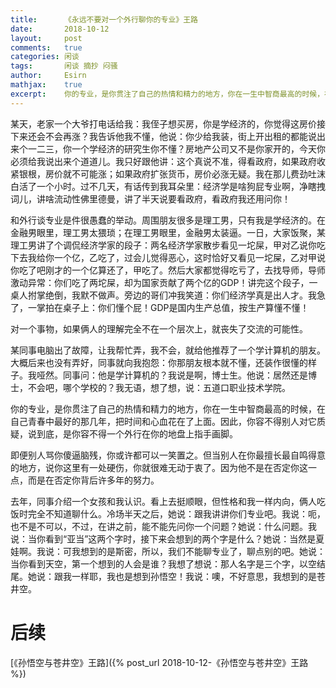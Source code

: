 ```yaml
---
title:		《永远不要对一个外行聊你的专业》王路
date:		2018-10-12
layout:		post
comments:	true
categories: 闲谈
tags:		闲谈 摘抄 闷骚
author:		Esirn
mathjax:	true
excerpt: 	你的专业，是你贯注了自己的热情和精力的地方，你在一生中智商最高的时候，在自己青春中最好的那几年，把时间和心血花在了上面。因此，你容不得别人对它质疑，说到底，是你容不得一个外行在你的地盘上指手画脚。
---
```


某天，老家一个大爷打电话给我：我侄子想买房，你是学经济的，你觉得这房价接下来还会不会再涨？我告诉他我不懂，他说：你少给我装，街上开出租的都能说出来个一二三，你一个学经济的研究生你不懂？房地产公司又不是你家开的，今天你必须给我说出来个道道儿。我只好跟他讲：这个真说不准，得看政府，如果政府收紧银根，房价就不可能涨；如果政府扩张货币，房价必涨无疑。我在那儿费劲吐沫白活了一个小时。过不几天，有话传到我耳朵里：经济学是啥狗屁专业啊，净瞎拽词儿，讲啥流动性佛里德曼，讲了半天说要看政府，看政府我还用问你！

和外行谈专业是件很愚蠢的举动。周围朋友很多是理工男，只有我是学经济的。在金融男眼里，理工男太猥琐；在理工男眼里，金融男太装逼。一日，大家饭聚，某理工男讲了个调侃经济学家的段子：两名经济学家散步看见一坨屎，甲对乙说你吃下去我给你一个亿，乙吃了，过会儿觉得恶心，这时恰好又看见一坨屎，乙对甲说你吃了吧刚才的一个亿算还了，甲吃了。然后大家都觉得吃亏了，去找导师，导师激动异常：你们吃了两坨屎，却为国家贡献了两个亿的GDP！讲完这个段子，一桌人拊掌绝倒，我默不做声。旁边的哥们冲我笑道：你们经济学真是出人才。我急了，一掌拍在桌子上：你们懂个屁！GDP是国内生产总值，按生产算懂不懂！

对一个事物，如果俩人的理解完全不在一个层次上，就丧失了交流的可能性。

某同事电脑出了故障，让我帮忙弄，我不会，就给他推荐了一个学计算机的朋友。大概后来也没有弄好，同事就向我抱怨：你那朋友根本就不懂，还装作很懂的样子。我哑然。同事问：他是学计算机的？我说是啊，博士生。他说：居然还是博士，不会吧，哪个学校的？我无语，想了想，说：五道口职业技术学院。

你的专业，是你贯注了自己的热情和精力的地方，你在一生中智商最高的时候，在自己青春中最好的那几年，把时间和心血花在了上面。因此，你容不得别人对它质疑，说到底，是你容不得一个外行在你的地盘上指手画脚。

即便别人骂你傻逼脑残，你或许都可以一笑置之。但当别人在你最擅长最自鸣得意的地方，说你这里有一处硬伤，你就很难无动于衷了。因为他不是在否定你这一点，而是在否定你背后许多年的努力。

去年，同事介绍一个女孩和我认识。看上去挺顺眼，但性格和我一样内向，俩人吃饭时完全不知道聊什么。冷场半天之后，她说：跟我讲讲你们专业吧。我说：呃，也不是不可以，不过，在讲之前，能不能先问你一个问题？她说：什么问题。我说：当你看到“亚当”这两个字时，接下来会想到的两个字是什么？她说：当然是夏娃啊。我说：可我想到的是斯密，所以，我们不能聊专业了，聊点别的吧。她说：当你看到天空，第一个想到的人会是谁？我想了想说：那人名字是三个字，以空结尾。她说：跟我一样耶，我也是想到孙悟空！我说：噢，不好意思，我想到的是苍井空。

# 后续
[《孙悟空与苍井空》王路]({% post_url 2018-10-12-《孙悟空与苍井空》王路 %})
